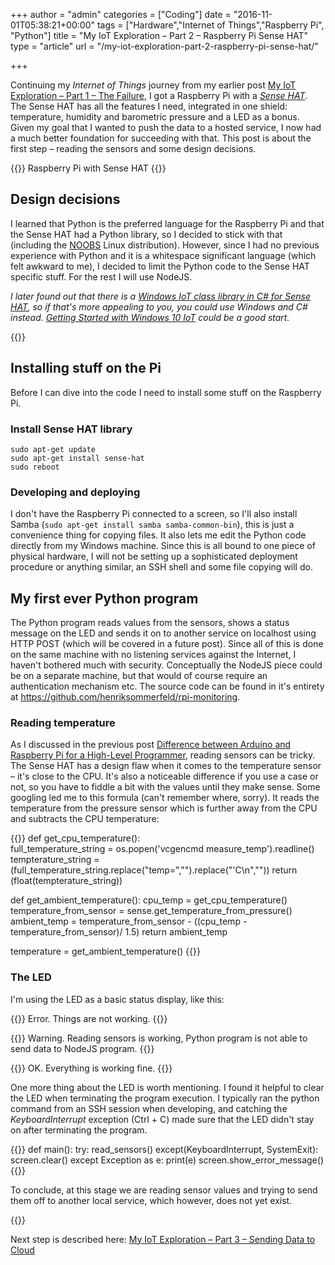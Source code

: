 +++
author = "admin"
categories = ["Coding"]
date = "2016-11-01T05:38:21+00:00"
tags = ["Hardware","Internet of Things","Raspberry Pi", "Python"]
title = "My IoT Exploration – Part 2 – Raspberry Pi Sense HAT"
type = "article"
url = "/my-iot-exploration-part-2-raspberry-pi-sense-hat/"

+++

Continuing my _Internet of Things_ journey from my earlier post [My IoT Exploration – Part 1 – The Failure][1], I got a Raspberry Pi with a _[Sense HAT][2]_. The Sense HAT has all the features I need, integrated in one shield: temperature, humidity and barometric pressure and a LED as a bonus. Given my goal that I wanted to push the data to a hosted service, I now had a much better foundation for succeeding with that. This post is about the first step – reading the sensors and some design decisions.

{{<post-image image="Sense-hat.jpg" alt="Raspberry Pi with Sense HAT">}}
Raspberry Pi with Sense HAT
{{</post-image>}}

## Design decisions

I learned that Python is the preferred language for the Raspberry Pi and that the Sense HAT had a Python library, so I decided to stick with that (including the [NOOBS][3] Linux distribution). However, since I had no previous experience with Python and it is a whitespace significant language (which felt awkward to me), I decided to limit the Python code to the Sense HAT specific stuff. For the rest I will use NodeJS.

_I later found out that there is a [Windows IoT class library in C# for Sense HAT][4], so if that's more appealing to you, you could use Windows and C# instead. [Getting Started with Windows 10 IoT][5] could be a good start._ 

{{<post-image image="rpi_monitoring_components.png" alt="Sensor reading with Raspberry Pi" />}}

## Installing stuff on the Pi

Before I can dive into the code I need to install some stuff on the Raspberry Pi.

### Install Sense HAT library

```
sudo apt-get update 
sudo apt-get install sense-hat
sudo reboot
```

### Developing and deploying

I don't have the Raspberry Pi connected to a screen, so I'll also install Samba (`sudo apt-get install samba samba-common-bin`), this is just a convenience thing for copying files. It also lets me edit the Python code directly from my Windows machine. Since this is all bound to one piece of physical hardware, I will not be setting up a sophisticated deployment procedure or anything similar, an SSH shell and some file copying will do.

## My first ever Python program

The Python program reads values from the sensors, shows a status message on the LED and sends it on to another service on localhost using HTTP POST (which will be covered in a future post). Since all of this is done on the same machine with no listening services against the Internet, I haven't bothered much with security. Conceptually the NodeJS piece could be on a separate machine, but that would of course require an authentication mechanism etc. The source code can be found in it's entirety at <i class="fa fa-github fa-2x"></i> <https://github.com/henriksommerfeld/rpi-monitoring>.

### Reading temperature

As I discussed in the previous post [Difference between Arduino and Raspberry Pi for a High-Level Programmer][7], reading sensors can be tricky. The Sense HAT has a design flaw when it comes to the temperature sensor – it's close to the CPU. It's also a noticeable difference if you use a case or not, so you have to fiddle a bit with the values until they make sense. Some googling led me to this formula (can't remember where, sorry). It reads the temperature from the pressure sensor which is further away from the CPU and subtracts the CPU temperature:

{{<highlight python>}}
def get_cpu_temperature():  
	full_temperature_string = os.popen('vcgencmd measure_temp').readline()  
	tempterature_string = (full_temperature_string.replace("temp=","").replace("'C\n",""))
	return (float(tempterature_string))

def get_ambient_temperature():
	cpu_temp = get_cpu_temperature()
	temperature_from_sensor = sense.get_temperature_from_pressure()
	ambient_temp = temperature_from_sensor - ((cpu_temp - temperature_from_sensor)/ 1.5)
	return ambient_temp

temperature = get_ambient_temperature()
{{</highlight>}}

### The LED

I'm using the LED as a basic status display, like this:

{{<post-image image="led_error.png" alt="LED Error" width="200" borderless="true">}}
Error. Things are not working.
{{</post-image>}}

{{<post-image image="led_warning.png" alt="LED Warning" width="200" borderless="true">}}
Warning. Reading sensors is working, Python program is not able to send data to NodeJS program.
{{</post-image>}}

{{<post-image image="led_ok.png" alt="LED OK" width="200" borderless="true">}}
OK. Everything is working fine.
{{</post-image>}}

One more thing about the LED is worth mentioning. I found it helpful to clear the LED when terminating the program execution. I typically ran the python command from an SSH session when developing, and catching the _KeyboardInterrupt_ exception (Ctrl + C) made sure that the LED didn't stay on after terminating the program.

{{<highlight python>}}
def main():
  try:
    read_sensors()
  except(KeyboardInterrupt, SystemExit):
    screen.clear()
  except Exception as e:
    print(e)
    screen.show_error_message()
{{</highlight>}}

To conclude, at this stage we are reading sensor values and trying to send them off to another local service, which however, does not yet exist.

{{<post-image image="Sense-hat-warning.jpg" alt="Raspberry Pi Sense HAT showing warning message on LED" />}}

Next step is described here: [My IoT Exploration – Part 3 – Sending Data to Cloud][8]

 [1]: /my-iot-exploration-part-1-the-failure/
 [2]: https://www.raspberrypi.org/products/sense-hat/
 [3]: https://www.raspberrypi.org/downloads/noobs/
 [4]: https://github.com/emmellsoft/RPi.SenseHat
 [5]: http://thinglabs.io/getting-started/win10iot/
 [7]: /difference-between-arduino-and-raspberry-pi-for-a-high-level-programmer/
 [8]: /my-iot-exploration-part-3-sending-data-to-cloud/